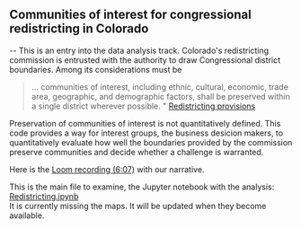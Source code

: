 ## Communities of interest for congressional redistricting in Colorado
--
This is an entry into the data analysis track.  Colorado's
redistricting commission is entrusted with the authority to draw
Congressional district boundaries.  Among its considerations must be 
>... communities of interest, including ethnic, cultural, economic,
>trade area, geographic, and demographic factors, shall be preserved
>within a single district wherever possible. " 
[Redistricting provisions](https://www.colorado.gov/pacific/cga-redistrict/constitutional-provisions)

Preservation of communities of interest is not quantitatively defined.
This code provides a way for interest groups, the business desicion
makers, to quantitatively evaluate how well the boundaries provided by
the commission preserve communities and decide whether a challenge is
warranted.

Here is the [Loom recording (6:07)](https://www.loom.com/share/a799bcc0e55440eaaf959a72c977276d) 
with our narrative.  

This is the main file to examine, the Jupyter notebook with the analysis:
[Redistricting.ipynb](https://github.com/GoCodeColorado/CommunityCluster/blob/master/Redistricting.ipynb)  
It is currently missing the maps.  It will be updated when they become
available.  

